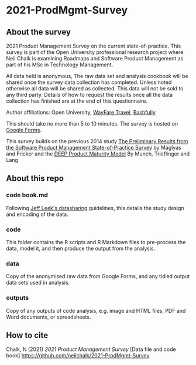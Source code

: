 # 2021-ProdMgmt-Survey

## About the survey

2021 Product Management Survey on the current state-of-practice. This survey is part of the Open University professional research project where Neil Chalk is examining Roadmaps and Software Product Management as part of his MSc in Technology Management.

All data held is anonymous, The raw data set and analysis cookbook will be shared once the survey data collection has completed. Unless noted otherwise all data will be shared as collected. This data will not be sold to any third party. Details of how to request the results once all the data collection has finished are at the end of this questionnaire.

Author affiliations: Open University, [WayFare Travel](http://www.letswayfare.com), [Bashfully](https://bashful.ly)

This should take no more than 5 to 10 minutes. The survey is hosted on [Google Forms](https://forms.gle/uQ6jiy44jJe7iUZV9).

This survey builds on the previous 2014 study [The Preliminary Results from the Software Product Management State-of-Practice Survey](https://www.researchgate.net/publication/267271367_The_Preliminary_Results_from_the_Software_Product_Management_State-of-Practice_Survey) by Maglyas and Fricker and the [DEEP Product Maturity Model](https://www.researchgate.net/publication/336070112_The_Product_Roadmap_Maturity_Model_DEEP_Validation_of_a_Method_for_Assessing_the_Product_Roadmap_Capabilities_of_Organizations) By Munch, Trieflinger and Lang

## About this repo

### code book.md

Following [Jeff Leek's datasharing](https://github.com/neilchalk/datasharing) guidelines, this details the study design and encoding of the data.

### code

This folder contains the R scripts and R Markdown files to pre-process the data, model it, and then produce the output from the analysis.

### data

Copy of the anonymised raw data from Google Forms, and any tidied output data sets used in analysis.

### outputs

Copy of any outputs of code analysis, e.g. image and HTML files, PDF and Word documents, or spreadsheets.

## How to cite

Chalk, N (2021) _2021 Product Management Survey_ [Data file and code book] https://github.com/neilchalk/2021-ProdMgmt-Survey